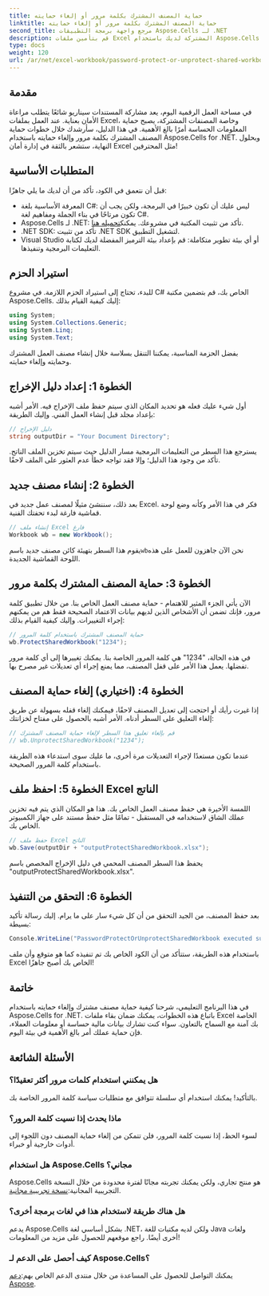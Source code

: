 ```yaml
---
title: حماية المصنف المشترك بكلمة مرور أو إلغاء حمايته
linktitle: حماية المصنف المشترك بكلمة مرور أو إلغاء حمايته
second_title: مرجع واجهة برمجة التطبيقات Aspose.Cells لـ .NET
description: قم بتأمين ملفات Excel المشتركة لديك باستخدام Aspose.Cells لـ .NET باستخدام دليلنا السهل حول تقنيات حماية كلمة المرور وإلغاء الحماية.
type: docs
weight: 120
url: /ar/net/excel-workbook/password-protect-or-unprotect-shared-workbook/
---
```

## مقدمة

في مساحة العمل الرقمية اليوم، يعد مشاركة المستندات سيناريو شائعًا يتطلب مراعاة الأمان بعناية. عند العمل بملفات Excel، وخاصة المصنفات المشتركة، يصبح حماية المعلومات الحساسة أمرًا بالغ الأهمية. في هذا الدليل، سأرشدك خلال خطوات حماية المصنف المشترك بكلمة مرور وإلغاء حمايته باستخدام Aspose.Cells for .NET. وبحلول النهاية، ستشعر بالثقة في إدارة أمان Excel مثل المحترفين!

## المتطلبات الأساسية

قبل أن نتعمق في الكود، تأكد من أن لديك ما يلي جاهزًا:

- المعرفة الأساسية بلغة C#: ليس عليك أن تكون خبيرًا في البرمجة، ولكن يجب أن تكون مرتاحًا في بناء الجملة ومفاهيم لغة C#.
-  Aspose.Cells لـ .NET: تأكد من تثبيت المكتبة في مشروعك. يمكنك[تحميله هنا](https://releases.aspose.com/cells/net/).
- .NET SDK: تأكد من تثبيت .NET SDK لتشغيل التطبيق.
- Visual Studio أو أي بيئة تطوير متكاملة: قم بإعداد بيئة الترميز المفضلة لديك لكتابة التعليمات البرمجية وتنفيذها.

## استيراد الحزم

للبدء، تحتاج إلى استيراد الحزم اللازمة. في مشروع C# الخاص بك، قم بتضمين مكتبة Aspose.Cells. إليك كيفية القيام بذلك:

```csharp
using System;
using System.Collections.Generic;
using System.Linq;
using System.Text;
```

بفضل الحزمة المناسبة، يمكننا التنقل بسلاسة خلال إنشاء مصنف العمل المشترك وحمايته وإلغاء حمايته. 

## الخطوة 1: إعداد دليل الإخراج

أول شيء عليك فعله هو تحديد المكان الذي سيتم حفظ ملف الإخراج فيه. الأمر أشبه بإعداد مجلد قبل إنشاء العمل الفني. وإليك الطريقة:

```csharp
// دليل الإخراج
string outputDir = "Your Document Directory";
```

يسترجع هذا السطر من التعليمات البرمجية مسار الدليل حيث سيتم تخزين الملف الناتج. تأكد من وجود هذا الدليل؛ وإلا فقد تواجه خطأ عدم العثور على الملف لاحقًا.

## الخطوة 2: إنشاء مصنف جديد

بعد ذلك، سننشئ مثيلًا لمصنف عمل جديد في Excel. فكر في هذا الأمر وكأنه وضع لوحة قماشية فارغة لبدء تحفتك الفنية.

```csharp
// إنشاء ملف Excel فارغ
Workbook wb = new Workbook();
```

يقوم هذا السطر بتهيئة كائن مصنف جديد باسم`wb`نحن الآن جاهزون للعمل على هذه اللوحة القماشية الجديدة.

## الخطوة 3: حماية المصنف المشترك بكلمة مرور

الآن يأتي الجزء المثير للاهتمام - حماية مصنف العمل الخاص بنا. من خلال تطبيق كلمة مرور، فإنك تضمن أن الأشخاص الذين لديهم بيانات الاعتماد الصحيحة فقط هم من يمكنهم إجراء التغييرات. وإليك كيفية القيام بذلك:

```csharp
// حماية المصنف المشترك باستخدام كلمة المرور
wb.ProtectSharedWorkbook("1234");
```

في هذه الحالة، "1234" هي كلمة المرور الخاصة بنا. يمكنك تغييرها إلى أي كلمة مرور تفضلها. يعمل هذا الأمر على قفل المصنف، مما يمنع إجراء أي تعديلات غير مصرح بها.

## الخطوة 4: (اختياري) إلغاء حماية المصنف

إذا غيرت رأيك أو احتجت إلى تعديل المصنف لاحقًا، فيمكنك إلغاء قفله بسهولة عن طريق إلغاء التعليق على السطر أدناه. الأمر أشبه بالحصول على مفتاح لخزانتك:

```csharp
// قم بإلغاء تعليق هذا السطر لإلغاء حماية المصنف المشترك
// wb.UnprotectSharedWorkbook("1234");
```

عندما تكون مستعدًا لإجراء التعديلات مرة أخرى، ما عليك سوى استدعاء هذه الطريقة باستخدام كلمة المرور الصحيحة.

## الخطوة 5: احفظ ملف Excel الناتج

اللمسة الأخيرة هي حفظ مصنف العمل الخاص بك. هذا هو المكان الذي يتم فيه تخزين عملك الشاق لاستخدامه في المستقبل - تمامًا مثل حفظ مستند على جهاز الكمبيوتر الخاص بك.

```csharp
// حفظ ملف Excel الناتج
wb.Save(outputDir + "outputProtectSharedWorkbook.xlsx");
```

يحفظ هذا السطر المصنف المحمي في دليل الإخراج المخصص باسم "outputProtectSharedWorkbook.xlsx". 

## الخطوة 6: التحقق من التنفيذ

بعد حفظ المصنف، من الجيد التحقق من أن كل شيء سار على ما يرام. إليك رسالة تأكيد بسيطة:

```csharp
Console.WriteLine("PasswordProtectOrUnprotectSharedWorkbook executed successfully.\r\n");
```

باستخدام هذه الطريقة، ستتأكد من أن الكود الخاص بك تم تنفيذه كما هو متوقع وأن ملف Excel الخاص بك أصبح جاهزًا!

## خاتمة

في هذا البرنامج التعليمي، شرحنا كيفية حماية مصنف مشترك وإلغاء حمايته باستخدام Aspose.Cells for .NET. باتباع هذه الخطوات، يمكنك ضمان بقاء ملفات Excel الخاصة بك آمنة مع السماح بالتعاون. سواء كنت تشارك بيانات مالية حساسة أو معلومات العملاء، فإن حماية عملك أمر بالغ الأهمية في بيئة اليوم.

## الأسئلة الشائعة

### هل يمكنني استخدام كلمات مرور أكثر تعقيدًا؟
بالتأكيد! يمكنك استخدام أي سلسلة تتوافق مع متطلبات سياسة كلمة المرور الخاصة بك.

### ماذا يحدث إذا نسيت كلمة المرور؟
لسوء الحظ، إذا نسيت كلمة المرور، فلن تتمكن من إلغاء حماية المصنف دون اللجوء إلى أدوات خارجية أو خبراء.

### هل استخدام Aspose.Cells مجاني؟
 Aspose.Cells هو منتج تجاري، ولكن يمكنك تجربته مجانًا لفترة محدودة من خلال النسخة التجريبية المجانية:[نسخة تجريبية مجانية](https://releases.aspose.com/).

### هل هناك طريقة لاستخدام هذا في لغات برمجة أخرى؟
يدعم Aspose.Cells بشكل أساسي لغة .NET، ولكن لديه مكتبات للغة Java ولغات أخرى أيضًا. راجع موقعهم للحصول على مزيد من المعلومات!

### كيف أحصل على الدعم لـ Aspose.Cells؟
 يمكنك التواصل للحصول على المساعدة من خلال منتدى الدعم الخاص بهم:[دعم Aspose](https://forum.aspose.com/c/cells/9).